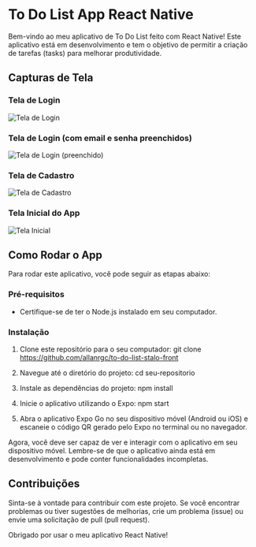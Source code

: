 # To Do List App React Native

Bem-vindo ao meu aplicativo de To Do List feito com React Native! Este aplicativo está em desenvolvimento e tem o objetivo de permitir a criação de tarefas (tasks) para melhorar produtividade.

## Capturas de Tela

### Tela de Login
![Tela de Login](./assets/app-pic/app-pic-img1.jpg)

### Tela de Login (com email e senha preenchidos)
![Tela de Login (preenchido)](./assets/app-pic/app-pic-img2.jpg)

### Tela de Cadastro
![Tela de Cadastro](./assets/app-pic/app-pic-img3.jpg)

### Tela Inicial do App
![Tela Inicial](./assets/app-pic/app-pic-img4.jpg)

## Como Rodar o App

Para rodar este aplicativo, você pode seguir as etapas abaixo:

### Pré-requisitos

- Certifique-se de ter o Node.js instalado em seu computador.

### Instalação

1. Clone este repositório para o seu computador:
git clone https://github.com/allanrgc/to-do-list-stalo-front

2. Navegue até o diretório do projeto:
cd seu-repositorio

3. Instale as dependências do projeto:
npm install

4. Inicie o aplicativo utilizando o Expo:
npm start

5. Abra o aplicativo Expo Go no seu dispositivo móvel (Android ou iOS) e escaneie o código QR gerado pelo Expo no terminal ou no navegador.

Agora, você deve ser capaz de ver e interagir com o aplicativo em seu dispositivo móvel. Lembre-se de que o aplicativo ainda está em desenvolvimento e pode conter funcionalidades incompletas.

## Contribuições

Sinta-se à vontade para contribuir com este projeto. Se você encontrar problemas ou tiver sugestões de melhorias, crie um problema (issue) ou envie uma solicitação de pull (pull request).

Obrigado por usar o meu aplicativo React Native!
